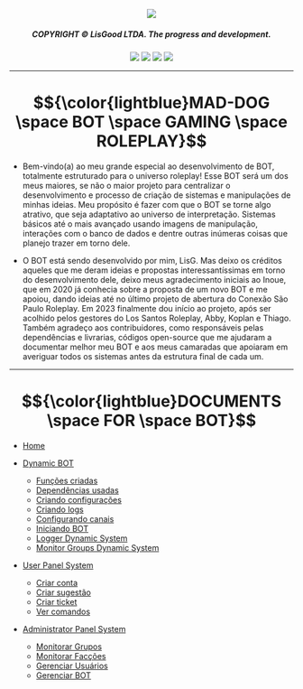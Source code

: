 <p align="center">
  <img src="https://media.discordapp.net/attachments/920672997101166672/1132892425665392650/MADDOG.png"> 
</p><div align="center">
  <h5>COPYRIGHT © LisGood LTDA. The progress and development.</h4>
</div>

<div align="center">
  <img src="https://img.shields.io/badge/OS-Windows-blue?logo=windows&logoColor=white">
  <img src="https://img.shields.io/badge/Made_with-JavaScript-blue?logo=javascript&logoColor=white">
  <img src="https://img.shields.io/badge/Node.js->=12-blue?logo=node.js&logoColor=white">
  <img src="https://img.shields.io/badge/MySQL->=2.18.1-blue?logo=mysql&logoColor=white">
</div>

<hr>
<div align="center">
  <h1>$${\color{lightblue}MAD-DOG \space BOT \space GAMING \space ROLEPLAY}$$</h1>
</div>
</hr>

- Bem-vindo(a) ao meu grande especial ao desenvolvimento de BOT, totalmente estruturado para o universo roleplay! Esse BOT será um dos meus maiores, se não o maior projeto para centralizar o desenvolvimento e processo de criação de sistemas e manipulações de minhas ideias. Meu propósito é fazer com que o BOT se torne algo atrativo, que seja adaptativo ao universo de interpretação. Sistemas básicos até o mais avançado usando imagens de manipulação, interações com o banco de dados e dentre outras inúmeras coisas que planejo trazer em torno dele.

- O BOT está sendo desenvolvido por mim, LisG. Mas deixo os créditos aqueles que me deram ideias e propostas interessantíssimas em torno do desenvolvimento dele, deixo meus agradecimento iniciais ao Inoue, que em 2020 já conhecia sobre a proposta de um novo BOT e me apoiou, dando ideias até no último projeto de abertura do Conexão São Paulo Roleplay. Em 2023 finalmente dou início ao projeto, após ser acolhido pelos gestores do Los Santos Roleplay, Abby, Koplan e Thiago. Também agradeço aos contribuidores, como responsáveis pelas dependências e livrarias, códigos open-source que me ajudaram a documentar melhor meu BOT e aos meus camaradas que apoiaram em averiguar todos os sistemas antes da estrutura final de cada um.

<hr>
<div align="center">
  <h1>$${\color{lightblue}DOCUMENTS \space FOR \space BOT}$$</h1>
</div>
</hr>

- [Home](https://pages.github.com/)
- [Dynamic BOT](https://pages.github.com/)
  - [Funções criadas](https://pages.github.com/)
  - [Dependências usadas](https://pages.github.com/)
  - [Criando configurações](https://pages.github.com/)
  - [Criando logs](https://pages.github.com/)
  - [Configurando canais](https://pages.github.com/)
  - [Iniciando BOT](https://pages.github.com/)
  - [Logger Dynamic System](https://pages.github.com/)
  - [Monitor Groups Dynamic System](https://pages.github.com/)

- [User Panel System](https://pages.github.com/)
  - [Criar conta](https://pages.github.com/)
  - [Criar sugestão](https://pages.github.com/)
  - [Criar ticket](https://pages.github.com/)
  - [Ver comandos](https://pages.github.com/)

- [Administrator Panel System](https://pages.github.com/)
  - [Monitorar Grupos](https://pages.github.com/)
  - [Monitorar Facções](https://pages.github.com/)
  - [Gerenciar Usuários](https://pages.github.com/)
  - [Gerenciar BOT](https://pages.github.com/) 
